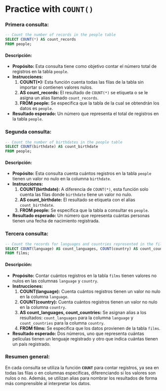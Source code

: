 # Practice with `COUNT()`

### **Primera consulta:**
```sql
-- Count the number of records in the people table
SELECT COUNT(*) AS count_records
FROM people;
```
#### Descripción:
- **Propósito:** Esta consulta tiene como objetivo contar el número total de registros en la tabla `people`.
- **Instrucciones:**
   1. **COUNT(*):** Esta función cuenta todas las filas de la tabla sin importar si contienen valores nulos.
   2. **AS count_records:** El resultado de `COUNT(*)` se etiqueta o se le asigna un alias llamado `count_records`.
   3. **FROM people:** Se especifica que la tabla de la cual se obtendrán los datos es `people`.
- **Resultado esperado:** Un número que representa el total de registros en la tabla `people`.

### **Segunda consulta:**
```sql
-- Count the number of birthdates in the people table
SELECT COUNT(birthdate) AS count_birthdate
FROM people;
```
#### Descripción:
- **Propósito:** Esta consulta cuenta cuántos registros en la tabla `people` tienen un valor no nulo en la columna `birthdate`.
- **Instrucciones:**
   1. **COUNT(birthdate):** A diferencia de `COUNT(*)`, esta función solo cuenta las filas donde `birthdate` tiene un valor no nulo.
   2. **AS count_birthdate:** El resultado se etiqueta con el alias `count_birthdate`.
   3. **FROM people:** Se especifica que la tabla a consultar es `people`.
- **Resultado esperado:** Un número que representa cuántas personas tienen una fecha de nacimiento registrada.

### **Tercera consulta:**
```sql
-- Count the records for languages and countries represented in the films table
SELECT COUNT(language) AS count_languages, COUNT(country) AS count_countries
FROM films;
```
#### Descripción:
- **Propósito:** Contar cuántos registros en la tabla `films` tienen valores no nulos en las columnas `language` y `country`.
- **Instrucciones:**
   1. **COUNT(language):** Cuenta cuántos registros tienen un valor no nulo en la columna `language`.
   2. **COUNT(country):** Cuenta cuántos registros tienen un valor no nulo en la columna `country`.
   3. **AS count_languages, count_countries:** Se asignan alias a los resultados: `count_languages` para la columna `language` y `count_countries` para la columna `country`.
   4. **FROM films:** Se especifica que los datos provienen de la tabla `films`.
- **Resultado esperado:** Dos números, uno que representa cuántas películas tienen un lenguaje registrado y otro que indica cuántas tienen un país registrado.

### Resumen general:
En cada consulta se utiliza la función **`COUNT`** para contar registros, ya sea en todas las filas o en columnas específicas, diferenciando si los valores son nulos o no. Además, se utilizan alias para nombrar los resultados de forma más comprensible al interpretar los datos.